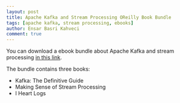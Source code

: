 ```yaml
---
layout: post
title: Apache Kafka and Stream Processing OReilly Book Bundle
tags: [apache kafka, stream processing, ebooks]
author: Ensar Basri Kahveci
comment: true
---
```


You can download a ebook bundle about Apache Kafka and stream processing [in this link](https://www.confluent.io/apache-kafka-stream-processing-book-bundle). 

The bundle contains three books:
- Kafka: The Definitive Guide
- Making Sense of Stream Processing
- I Heart Logs


